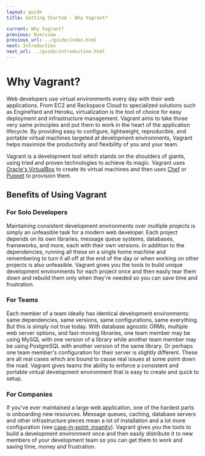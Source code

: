 ```yaml
---
layout: guide
title: Getting Started - Why Vagrant?

current: Why Vagrant?
previous: Overview
previous_url: ../guide/index.html
next: Introduction
next_url: ../guide/introduction.html
---
```

# Why Vagrant?

Web developers use virtual environments every day with their web applications. From EC2 and Rackspace Cloud to specialized
solutions such as EngineYard and Heroku, virtualization is the tool of choice for easy deployment and infrastructure management.
Vagrant aims to take those very same principles and put them to work in the heart of the application lifecycle.
By providing easy to configure, lightweight, reproducible, and portable virtual machines targeted at
development environments, Vagrant helps maximize the productivity and flexibility of you and your team.

Vagrant is a development tool which stands on the shoulders of giants, using tried and
proven technologies to achieve its magic. Vagrant uses [Oracle's VirtualBox](http://www.virtualbox.org)
to create its virtual machines and then uses [Chef](http://www.opscode.com/chef) or [Puppet](http://www.puppetlabs.com/puppet)  to provision them.

## Benefits of Using Vagrant

### For Solo Developers

Maintaining consistent development environments over multiple projects is simply an
unfeasible task for a modern web developer. Each project depends on its own libraries,
message queue systems, databases, frameworks, and more, each with their own versions.
In addition to the dependencies, running all these on a single home machine and remembering
to turn it all off at the end of the day or when working on other projects is also unfeasible.
Vagrant gives you the tools to build unique development environments for each project once
and then easily tear them down and rebuild them only when they're needed so you can save
time and frustration.

### For Teams

Each member of a team ideally has identical development environments: same dependencies, same
versions, same configurations, same everything. But this is simply not true today. With database
agnostic ORMs, multiple web server options, and fast-moving libraries, one team member may be using
MySQL with one version of a library while another team member may be using PostgreSQL with another
version of the same library. Or perhaps one team member's configuration for their server is slightly
different. These are all real cases which are bound to cause real issues at some point down the road.
Vagrant gives teams the ability to enforce a consistent and portable
virtual development environment that is easy to create and quick to setup.

### For Companies

If you've ever maintained a large web application, one of the hardest parts is onboarding new resources.
Message queues, caching, database servers and other infrastructure pieces mean a lot of installation
and a lot more configuration (see [case-in-point: insanity](http://www.robbyonrails.com/articles/2010/02/08/installing-ruby-on-rails-passenger-postgresql-mysql-oh-my-zsh-on-snow-leopard-fourth-edition)). Vagrant gives you the tools to build a development environment once and then easily distribute it to
new members of your development team so you can get them to work and saving time, money and frustration.
